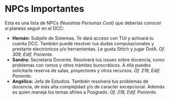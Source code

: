 # NPCs Importantes

Esta es una lista de NPCs *(Nuestras Personas Cool)* que deberías conocer si planeas seguir en el DCC:

* **Hernán:** Subjefe de Sistemas. Te dará acceso con TUI y activará tu cuenta DCC. También puede resolver tus dudas computacionales y prestarte electrónicos y/o herramientas. Le gusta Stitch y jugar DotA. *Of. 309, Edif. Poniente.*
* **Sandra:** Secretaria Docente. Resolverá tus issues sobre docencia, como problemas con ramos y otros trámites burocráticos. A ella puedes solicitarle reserva de salas, proyectores y otros recursos. *Of. 219, Edif. Poniente.*
* **Angélica:** Jefa de Estudios. También resolverá tus problemas de docencia, de más alta complejidad y/o de caracter excepcional. Además es quien maneja los temas afines a Posgrado. *Of. 218, Edif. Poniente.*
